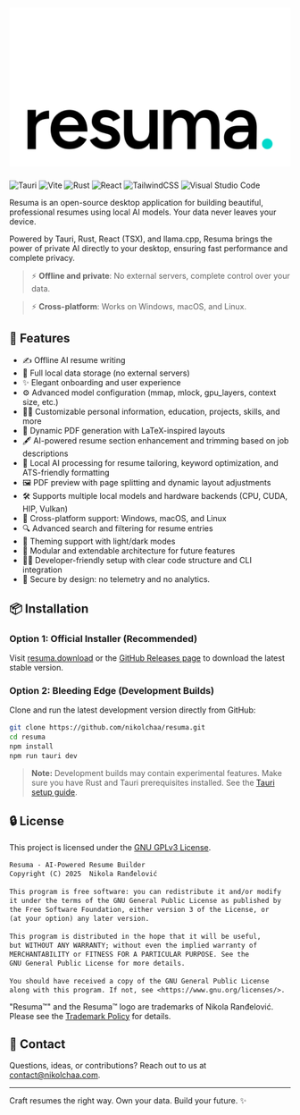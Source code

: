 # ![Resuma Banner](./resuma.png)

![Tauri](https://img.shields.io/badge/Tauri-24C8D8?logo=tauri&logoColor=fff)
![Vite](https://img.shields.io/badge/Vite-646CFF?logo=vite&logoColor=fff)
![Rust](https://img.shields.io/badge/Rust-%23000000.svg?e&logo=rust&logoColor=white)
![React](https://img.shields.io/badge/React-%2320232a.svg?logo=react&logoColor=%2361DAFB)
![TailwindCSS](https://img.shields.io/badge/Tailwind%20CSS-%2338B2AC.svg?logo=tailwind-css&logoColor=white)
![Visual Studio Code](https://custom-icon-badges.demolab.com/badge/Visual%20Studio%20Code-0078d7.svg?logo=vsc&logoColor=white)

Resuma is an open-source desktop application for building beautiful, professional resumes using local AI models. Your data never leaves your device.

Powered by Tauri, Rust, React (TSX), and llama.cpp, Resuma brings the power of private AI directly to your desktop, ensuring fast performance and complete privacy.

> ⚡ **Offline and private**: No external servers, complete control over your data.

> ⚡ **Cross-platform**: Works on Windows, macOS, and Linux.

## 🔧 Features

- ✍️ Offline AI resume writing
- 📂 Full local data storage (no external servers)
- ✨ Elegant onboarding and user experience
- ⚙️ Advanced model configuration (mmap, mlock, gpu_layers, context size, etc.)
- 👨‍💼 Customizable personal information, education, projects, skills, and more
- 📄 Dynamic PDF generation with LaTeX-inspired layouts
- 🖋️ AI-powered resume section enhancement and trimming based on job descriptions
- 🧠 Local AI processing for resume tailoring, keyword optimization, and ATS-friendly formatting
- 🖼️ PDF preview with page splitting and dynamic layout adjustments
- 🛠️ Supports multiple local models and hardware backends (CPU, CUDA, HIP, Vulkan)
- 🚀 Cross-platform support: Windows, macOS, and Linux
- 🔍 Advanced search and filtering for resume entries
- 🎨 Theming support with light/dark modes
- 🧱 Modular and extendable architecture for future features
- 🧑‍💻 Developer-friendly setup with clear code structure and CLI integration
- 🔐 Secure by design: no telemetry and no analytics.

## 📦 Installation

### Option 1: Official Installer (Recommended)

Visit [resuma.download](https://resuma.download) or the [GitHub Releases page](https://github.com/nikolchaa/resuma/releases) to download the latest stable version.

### Option 2: Bleeding Edge (Development Builds)

Clone and run the latest development version directly from GitHub:

```bash
git clone https://github.com/nikolchaa/resuma.git
cd resuma
npm install
npm run tauri dev
```

> **Note:** Development builds may contain experimental features. Make sure you have Rust and Tauri prerequisites installed. See the [Tauri setup guide](https://v2.tauri.app/start/prerequisites/).

## 🔒 License

This project is licensed under the [GNU GPLv3 License](./LICENSE).

```text
Resuma - AI-Powered Resume Builder
Copyright (C) 2025  Nikola Ranđelović

This program is free software: you can redistribute it and/or modify
it under the terms of the GNU General Public License as published by
the Free Software Foundation, either version 3 of the License, or
(at your option) any later version.

This program is distributed in the hope that it will be useful,
but WITHOUT ANY WARRANTY; without even the implied warranty of
MERCHANTABILITY or FITNESS FOR A PARTICULAR PURPOSE. See the
GNU General Public License for more details.

You should have received a copy of the GNU General Public License
along with this program. If not, see <https://www.gnu.org/licenses/>.
```

"Resuma™" and the Resuma™ logo are trademarks of Nikola Ranđelović. Please see the [Trademark Policy](./TRADEMARK.md) for details.

## 📧 Contact

Questions, ideas, or contributions? Reach out to us at [contact@nikolchaa.com](mailto:contact@nikolchaa.com).

---

Craft resumes the right way. Own your data. Build your future. ✨
